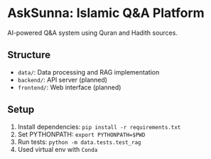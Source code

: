 # AskSunna: Islamic Q&A Platform

AI-powered Q&A system using Quran and Hadith sources.

## Structure
- `data/`: Data processing and RAG implementation
- `backend/`: API server (planned)
- `frontend/`: Web interface (planned)

## Setup
1. Install dependencies: `pip install -r requirements.txt`
2. Set PYTHONPATH: `export PYTHONPATH=$PWD`
3. Run tests: `python -m data.tests.test_rag`
4. Used virtual env with `Conda`
